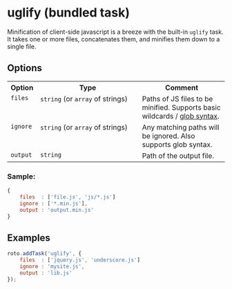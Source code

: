 # uglify (bundled task)

Minification of client-side javascript is a breeze with the built-in `uglify` task. It takes one or more files, concatenates them, and minifies them down to a single file.

## Options

	
<table>
	<tr>
		<th>Option</th>
		<th width="220px">Type</th>
		<th>Comment</th>
	</tr>
	<tr>
		<td valign="top"><code>files</code></td>
		<td valign="top"><code>string</code> (or <code>array</code> of strings)</td>
		<td valign="top">Paths of JS files to be minified. Supports basic wildcards / <a href="http://www.linuxjournal.com/content/bash-extended-globbing" target="_blank">glob syntax</a>.</td>
	</tr>
	<tr>
		<td valign="top"><code>ignore</code></td>
		<td valign="top"><code>string</code> (or <code>array</code> of strings)</td>
		<td valign="top">Any matching paths will be ignored. Also supports glob syntax.</td>
	</tr>
	<tr>
		<td valign="top"><code>output</code></td>
		<td valign="top"><code>string</code></td>
		<td valign="top">Path of the output file.</td>
	</tr>
</table>

### Sample:

```javascript
{
	files  : ['file.js', 'js/*.js']
	ignore : ['*.min.js'],
	output : 'output.min.js'
}
```

## Examples

```javascript
roto.addTask('uglify', {
	files  : ['jquery.js', 'underscore.js']
	ignore : 'mysite.js',
	output : 'lib.js'
});
```